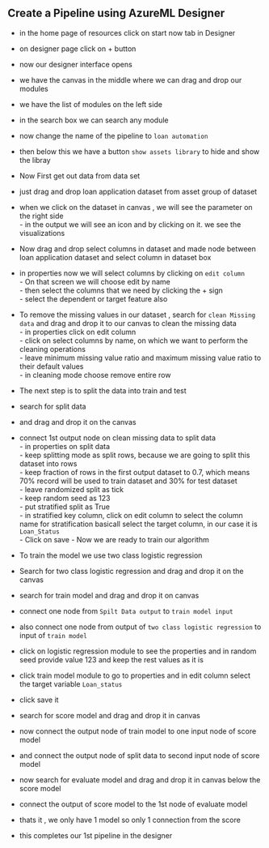 ## Create a Pipeline using AzureML Designer
- in the home page of resources click on start now tab in Designer
- on designer page click on + button
- now our designer interface opens
- we have the canvas in the middle where we can drag and drop our modules
- we have the list of modules on the left side
- in the search box we can search any module
- now change the name of the pipeline to `loan automation`
- then below this we have a button  `show assets library` to hide and show the libray
- Now First get out data from data set 
- just drag and drop loan application dataset from asset group of dataset
      
- when we click on the dataset in canvas , we will see the parameter on the right side <br>
          - in the output we will see an icon and by clicking on it. we see the visualizations
- Now drag and drop select columns in dataset and made node between loan application dataset and select column in dataset box
- in properties now we will select columns by clicking on `edit column` <br>
           - On that screen we will choose edit by name <br>
           - then select the columns that we need by clicking the + sign <br>
           - select the dependent or target feature also <br>
- To remove the missing values in our dataset , search for `clean Missing data` and drag and drop it to our canvas to clean the missing data <br>
           - in properties click on edit column <br>
           - click on select columns by name, on which we want to perform the cleaning operations <br>
           - leave minimum missing value ratio and maximum missing value ratio to their default values <br>
           - in cleaning mode choose remove entire row <br>
- The next step is to split the data into train and test
- search for split data
- and drag and drop it on the canvas
- connect 1st output node on clean missing data to split data <br>
           - in properties on split data <br>
           - keep splitting mode as split rows, because we are going to split this dataset into rows <br>
           - keep fraction of rows in the first output dataset to 0.7, which means 70% record will be used to train dataset and 30% for test dataset <br>
           - leave randomized split as tick <br>
           - keep random seed as 123 <br>
           - put stratified split as True <br>
           - in stratified key column, click on edit column to select the column name for stratification basicall select the target column, in our case it is `Loan_Status` <br>
           - Click on save
           - Now we are ready to train our algorithm <br>
- To train the model we use two class logistic regression
- Search for two class logistic regression and drag and drop it on the canvas
- search for train model and drag and drop it on canvas
- connect one node from `Spilt Data output` to `train model input`
- also connect one node from output of `two class logistic regression` to input of `train model`
- click on logistic regression module to see the properties and in random seed provide value 123 and keep the rest values as it is
- click train model module to go to properties and in edit column select the target variable `Loan_status`
- click save it
- search for score model and drag and drop it in canvas
- now connect the output node of train model to one input node of score model
- and connect the output node of split data to second input node of score model
- now search for evaluate model and drag and drop it in canvas below the score model
- connect the output of score model to the 1st node of evaluate model
- thats it , we only have 1 model so only 1 connection from the score
- this completes our 1st pipeline in the designer

